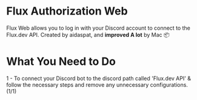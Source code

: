 
# **Flux Authorization Web**

Flux Web allows you to log in with your Discord account to connect to the Flux.dev API. Created by aidaspat, and **improved A lot** by Mac 📦


# **What You Need to Do**


1 - To connect your Discord bot to the discord path called 'Flux.dev API' & follow the necessary steps and remove any unnecessary configurations. (1/1)
